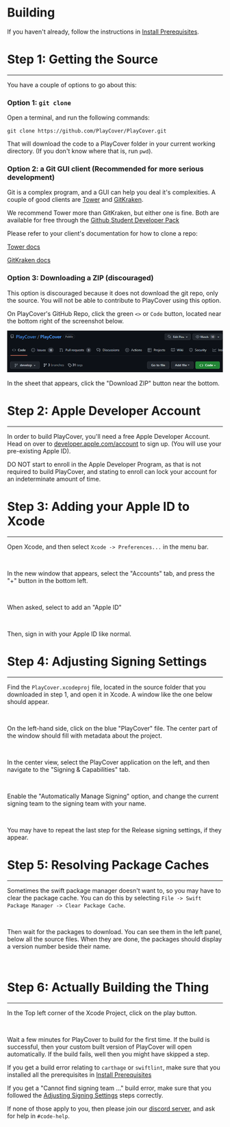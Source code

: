 # Building
If you haven't already, follow the instructions in [Install Prerequisites](./install_prerequisites.md).

# Step 1: Getting the Source
---
You have a couple of options to go about this:

### Option 1: `git clone`
Open a terminal, and run the following commands:
```
git clone https://github.com/PlayCover/PlayCover.git
```

That will download the code to a PlayCover folder in your current working directory. (If you don't know where that is, run `pwd`).

### Option 2: a Git GUI client (Recommended for more serious development)
Git is a complex program, and a GUI can help you deal it's complexities. A couple of good clients are [Tower](https://www.git-tower.com/) and [GitKraken](https://www.gitkraken.com/).

We recommend Tower more than GitKraken, but either one is fine. Both are available for free through the [Github Student Developer Pack](https://education.github.com/pack)

Please refer to your client's documentation for how to clone a repo:

[Tower docs](https://www.git-tower.com/help/guides/manage-repositories/clone-remote-repository/)

[GitKraken docs](https://help.gitkraken.com/gitkraken-client/open-clone-init/#cloning-an-existing-project)

### Option 3: Downloading a ZIP (discouraged)
This option is discouraged because it does not download the git repo, only the source. You will not be able to contribute to PlayCover using this option.

On PlayCover's GitHub Repo, click the green `<>` or `Code` button, located near the bottom right of the screenshot below.

![](../images/github_code_button.png)

In the sheet that appears, click the "Download ZIP" button near the bottom.

# Step 2: Apple Developer Account
---

In order to build PlayCover, you'll need a free Apple Developer Account. Head on over to [developer.apple.com/account](https://developer.apple.com/account) to sign up. (You will use your pre-existing Apple ID).

DO NOT start to enroll in the Apple Developer Program, as that is not required to build PlayCover, and stating to enroll can lock your account for an indeterminate amount of time.

# Step 3: Adding your Apple ID to Xcode
---
Open Xcode, and then select `Xcode -> Preferences...` in the menu bar.

![]()

In the new window that appears, select the "Accounts" tab, and press the "+" button in the bottom left.

![]()

When asked, select to add an "Apple ID"

![]()

Then, sign in with your Apple ID like normal.

# Step 4: Adjusting Signing Settings
---
Find the `PlayCover.xcodeproj` file, located in the source folder that you downloaded in step 1, and open it in Xcode. A window like the one below should appear.

![]()

On the left-hand side, click on the blue "PlayCover" file. The center part of the window should fill with metadata about the project.

![]()

In the center view, select the PlayCover application on the left, and then navigate to the "Signing & Capabilities" tab.

![]()

Enable the "Automatically Manage Signing" option, and change the current signing team to the signing team with your name.

![]()

You may have to repeat the last step for the Release signing settings, if they appear.

# Step 5: Resolving Package Caches
---
Sometimes the swift package manager doesn't want to, so you may have to clear the package cache. You can do this by selecting `File -> Swift Package Manager -> Clear Package Cache`.

![]()

Then wait for the packages to download. You can see them in the left panel, below all the source files. When they are done, the packages should display a version number beside their name.

![]()

# Step 6: Actually Building the Thing
---
In the Top left corner of the Xcode Project, click on the play button.

![]()

Wait a few minutes for PlayCover to build for the first time. If the build is successful, then your custom built version of PlayCover will open automatically. If the build fails, well then you might have skipped a step.

If you get a build error relating to `carthage` or `swiftlint`, make sure that you installed all the prerequisites in [Install Prerequisites](install_prerequisites.md)

If you get a "Cannot find signing team ..." build error, make sure that you followed the [Adjusting Signing Settings](#step-4-adjusting-signing-settings) steps correctly.

If none of those apply to you, then please join our [discord server](https://discord.gg/playcover), and ask for help in `#code-help`.